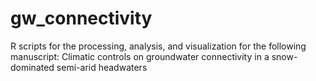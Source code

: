 # gw_connectivity


R scripts for the processing, analysis, and visualization for the following manuscript: Climatic controls on groundwater connectivity in a snow-dominated semi-arid headwaters
